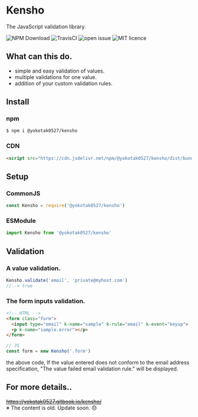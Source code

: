 # Kensho

The JavaScript validation library.

![NPM Download](https://img.shields.io/npm/dt/@yokotak0527/kensho)
![TravisCI](https://travis-ci.org/yokotak0527/kensho.svg?branch=master)
![open issue](https://img.shields.io/github/issues/yokotak0527/kensho)
![MIT licence](https://img.shields.io/github/license/yokotak0527/kensho)

## What can this do.

- simple and easy validation of values.
- multiple validations for one value.
- addition of your custom validation rules.

## Install

### npm

```bash
$ npm i @yokotak0527/kensho
```

### CDN

```html
<script src="https://cdn.jsdelivr.net/npm/@yokotak0527/kensho/dist/bundle.iife.min.js"></script>
```

## Setup

### CommonJS

```js
const Kensho = require('@yokotak0527/kensho')
```

### ESModule

```js
import Kensho from '@yokotak0527/kensho'
```

## Validation

### A value validation.

```js
Kensho.validate('email', 'private@myhost.com')
// -> true
```

### The form inputs validation.

```html
<!-- HTML -->
<form class="form">
  <input type="email" k-name="sample" k-rule="email" k-event="keyup">
  <p k-name="sample.error"></p>
</form>
```

```js
// JS
const form = new Kensho('.form')
```

the above code, If the value entered does not conform to the email address specification, "The value failed email validation rule." will be displayed.

## For more details..

~~https://yokotak0527.gitbook.io/kensho/~~  
※ The content is old. Update soon. 😞